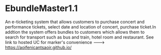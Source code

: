# EbundleMaster1.1
An e-ticketing system that allows customers to purchase concert and performance tickets,
select date and location of concert, purchase ticket.In addtion the system offers bundles to customers which allows them to search for transport such as bus and train, hotel room and restaurant. See link to hosted UC for marker's convenience --->
https://aoifenicantsaoir.github.io/
